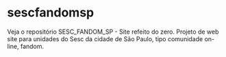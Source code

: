 # sescfandomsp
Veja o repositório SESC_FANDOM_SP - Site refeito do zero.
Projeto de web site para unidades do Sesc da cidade de São Paulo, tipo comunidade on-line, fandom. 

